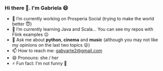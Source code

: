 ### Hi there 👋. I'm Gabriela 😄

- 🔭 I’m currently working on Prosperia Social (trying to make the world better 😇)
- 🌱 I’m currently learning Java and Scala... You can see my repos with Flink examples 😉
- 💬 Ask me about **python**, **cinema** and **music** (although you may not like my opinions on the last two topics 😜)
- 📫 How to reach me: gabyarte2@gmail.com
- 😄 Pronouns: she / her
- ⚡ Fun fact: I'm not funny 🤪
